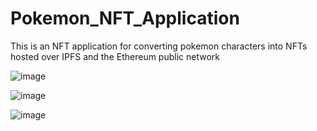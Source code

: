# Pokemon_NFT_Application
This is an NFT application for converting pokemon characters into NFTs hosted over IPFS and the Ethereum public network

![image](https://github.com/shaikat010/Pokemon_NFT_Application/assets/68814937/f523791a-aaab-442f-94e9-8b8ffd5d07a1)

![image](https://github.com/shaikat010/Pokemon_NFT_Application/assets/68814937/f38bb30e-9b38-4a23-b44b-165f948ee05c)

![image](https://github.com/shaikat010/Pokemon_NFT_Application/assets/68814937/c18c0183-4846-44f9-8581-d893ed07a886)

